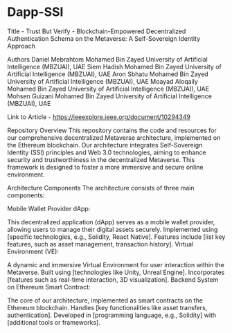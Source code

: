# Dapp-SSI
Title - Trust But Verify - Blockchain-Empowered Decentralized Authentication Schema on the Metaverse: A Self-Sovereign Identity Approach

Authors
Daniel Mebrahtom
Mohamed Bin Zayed University of Artificial Intelligence (MBZUAI), UAE
Siem Hadish
Mohamed Bin Zayed University of Artificial Intelligence (MBZUAI), UAE
Aron Sbhatu
Mohamed Bin Zayed University of Artificial Intelligence (MBZUAI), UAE
Moayad Aloqaily
Mohamed Bin Zayed University of Artificial Intelligence (MBZUAI), UAE
Mohsen Guizani
Mohamed Bin Zayed University of Artificial Intelligence (MBZUAI), UAE

Link to Article - https://ieeexplore.ieee.org/document/10294349


Repository Overview
This repository contains the code and resources for our comprehensive decentralized Metaverse architecture, implemented on the Ethereum blockchain. Our architecture integrates Self-Sovereign Identity (SSI) principles and Web 3.0 technologies, aiming to enhance security and trustworthiness in the decentralized Metaverse. This framework is designed to foster a more immersive and secure online environment.

Architecture Components
The architecture consists of three main components:

Mobile Wallet Provider dApp:

This decentralized application (dApp) serves as a mobile wallet provider, allowing users to manage their digital assets securely.
Implemented using [specific technologies, e.g., Solidity, React Native].
Features include [list key features, such as asset management, transaction history].
Virtual Environment (VE):

A dynamic and immersive Virtual Environment for user interaction within the Metaverse.
Built using [technologies like Unity, Unreal Engine].
Incorporates [features such as real-time interaction, 3D visualization].
Backend System on Ethereum Smart Contract:

The core of our architecture, implemented as smart contracts on the Ethereum blockchain.
Handles [key functionalities like asset transfers, authentication].
Developed in [programming language, e.g., Solidity] with [additional tools or frameworks].
